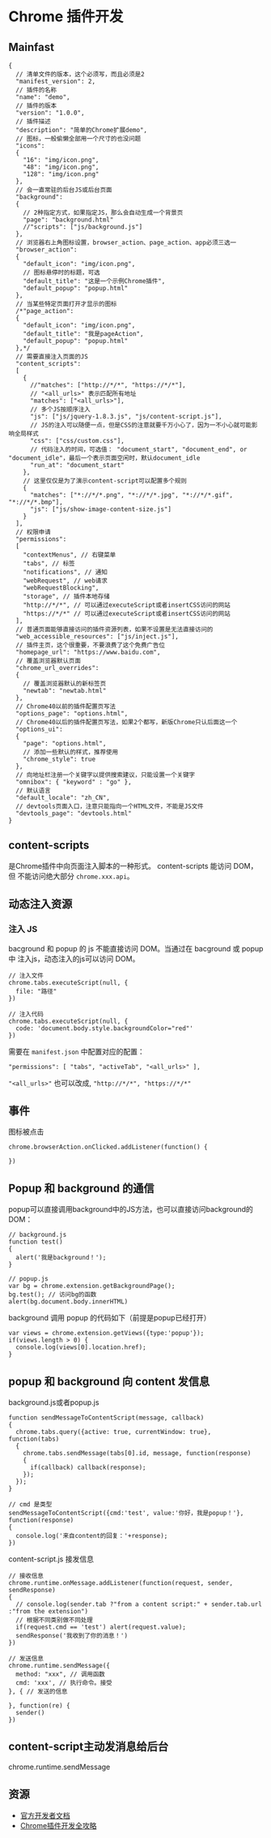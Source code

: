 # Chrome 插件开发
## Mainfast
```
{
  // 清单文件的版本，这个必须写，而且必须是2
  "manifest_version": 2,
  // 插件的名称
  "name": "demo",
  // 插件的版本
  "version": "1.0.0",
  // 插件描述
  "description": "简单的Chrome扩展demo",
  // 图标，一般偷懒全部用一个尺寸的也没问题
  "icons":
  {
    "16": "img/icon.png",
    "48": "img/icon.png",
    "128": "img/icon.png"
  },
  // 会一直常驻的后台JS或后台页面
  "background":
  {
    // 2种指定方式，如果指定JS，那么会自动生成一个背景页
    "page": "background.html"
    //"scripts": ["js/background.js"]
  },
  // 浏览器右上角图标设置，browser_action、page_action、app必须三选一
  "browser_action": 
  {
    "default_icon": "img/icon.png",
    // 图标悬停时的标题，可选
    "default_title": "这是一个示例Chrome插件",
    "default_popup": "popup.html"
  },
  // 当某些特定页面打开才显示的图标
  /*"page_action":
  {
    "default_icon": "img/icon.png",
    "default_title": "我是pageAction",
    "default_popup": "popup.html"
  },*/
  // 需要直接注入页面的JS
  "content_scripts": 
  [
    {
      //"matches": ["http://*/*", "https://*/*"],
      // "<all_urls>" 表示匹配所有地址
      "matches": ["<all_urls>"],
      // 多个JS按顺序注入
      "js": ["js/jquery-1.8.3.js", "js/content-script.js"],
      // JS的注入可以随便一点，但是CSS的注意就要千万小心了，因为一不小心就可能影响全局样式
      "css": ["css/custom.css"],
      // 代码注入的时间，可选值： "document_start", "document_end", or "document_idle"，最后一个表示页面空闲时，默认document_idle
      "run_at": "document_start"
    },
    // 这里仅仅是为了演示content-script可以配置多个规则
    {
      "matches": ["*://*/*.png", "*://*/*.jpg", "*://*/*.gif", "*://*/*.bmp"],
      "js": ["js/show-image-content-size.js"]
    }
  ],
  // 权限申请
  "permissions":
  [
    "contextMenus", // 右键菜单
    "tabs", // 标签
    "notifications", // 通知
    "webRequest", // web请求
    "webRequestBlocking",
    "storage", // 插件本地存储
    "http://*/*", // 可以通过executeScript或者insertCSS访问的网站
    "https://*/*" // 可以通过executeScript或者insertCSS访问的网站
  ],
  // 普通页面能够直接访问的插件资源列表，如果不设置是无法直接访问的
  "web_accessible_resources": ["js/inject.js"],
  // 插件主页，这个很重要，不要浪费了这个免费广告位
  "homepage_url": "https://www.baidu.com",
  // 覆盖浏览器默认页面
  "chrome_url_overrides":
  {
    // 覆盖浏览器默认的新标签页
    "newtab": "newtab.html"
  },
  // Chrome40以前的插件配置页写法
  "options_page": "options.html",
  // Chrome40以后的插件配置页写法，如果2个都写，新版Chrome只认后面这一个
  "options_ui":
  {
    "page": "options.html",
    // 添加一些默认的样式，推荐使用
    "chrome_style": true
  },
  // 向地址栏注册一个关键字以提供搜索建议，只能设置一个关键字
  "omnibox": { "keyword" : "go" },
  // 默认语言
  "default_locale": "zh_CN",
  // devtools页面入口，注意只能指向一个HTML文件，不能是JS文件
  "devtools_page": "devtools.html"
}
```

## content-scripts
是Chrome插件中向页面注入脚本的一种形式。 content-scripts 能访问 DOM，但 不能访问绝大部分 `chrome.xxx.api`。 

## 动态注入资源
### 注入 JS
bacground 和 popup 的 js 不能直接访问 DOM。当通过在 bacground 或 popup 中 注入js，动态注入的js可以访问 DOM。 
```
// 注入文件
chrome.tabs.executeScript(null, {
  file: "路径"
})

// 注入代码
chrome.tabs.executeScript(null, {
  code: 'document.body.style.backgroundColor="red"'
})
```

需要在 `manifest.json` 中配置对应的配置：  
```
"permissions": [ "tabs", "activeTab", "<all_urls>" ],
```

`"<all_urls>"` 也可以改成, `"http://*/*", "https://*/*"` 



## 事件
图标被点击

```
chrome.browserAction.onClicked.addListener(function() {

})
```


## Popup 和 background 的通信
popup可以直接调用background中的JS方法，也可以直接访问background的DOM：
```
// background.js
function test()
{
  alert('我是background！');
}

// popup.js
var bg = chrome.extension.getBackgroundPage();
bg.test(); // 访问bg的函数
alert(bg.document.body.innerHTML)
```

background 调用 popup 的代码如下（前提是popup已经打开）
```
var views = chrome.extension.getViews({type:'popup'});
if(views.length > 0) {
  console.log(views[0].location.href);
}
```

## popup 和 background 向 content 发信息
background.js或者popup.js
```
function sendMessageToContentScript(message, callback)
{
  chrome.tabs.query({active: true, currentWindow: true}, function(tabs)
  {
    chrome.tabs.sendMessage(tabs[0].id, message, function(response)
    {
      if(callback) callback(response);
    });
  });
}

// cmd 是类型
sendMessageToContentScript({cmd:'test', value:'你好，我是popup！'}, function(response)
{
  console.log('来自content的回复：'+response);
})
```

content-script.js 接发信息
```
// 接收信息
chrome.runtime.onMessage.addListener(function(request, sender, sendResponse)
{
  // console.log(sender.tab ?"from a content script:" + sender.tab.url :"from the extension")
  // 根据不同类别做不同处理
  if(request.cmd == 'test') alert(request.value);
  sendResponse('我收到了你的消息！')
})

// 发送信息
chrome.runtime.sendMessage({
  method: "xxx", // 调用函数
  cmd: 'xxx', // 执行命令。接受
}, { // 发送的信息
  
}, function(re) {
  sender()
})
```

## content-script主动发消息给后台
chrome.runtime.sendMessage

## 资源
* [官方开发者文档](https://developers.chrome.com/extensions/api_index)
* [Chrome插件开发全攻略](https://github.com/sxei/chrome-plugin-demo)